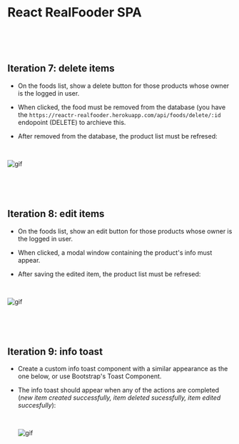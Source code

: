 # React RealFooder SPA

<p>&nbsp;</p>
<p>&nbsp;</p>

## Iteration 7: delete items

- On the foods list, show a delete button for those products whose owner is the logged in user. 

- When clicked, the food must be removed from the database (you have the `https://reactr-realfooder.herokuapp.com/api/foods/delete/:id` endopoint (DELETE) to archieve this.

- After removed from the database, the product list must be refresed: <p>&nbsp;</p>

![gif](https://res.cloudinary.com/ironhack-german/video/upload/e_loop/v1594136859/vid88.gif)
<p>&nbsp;</p>
<p>&nbsp;</p>


## Iteration 8: edit items

- On the foods list, show an edit button for those products whose owner is the logged in user. 

- When clicked, a modal window containing the product's info must appear. 

- After saving the edited item, the product list must be refresed: <p>&nbsp;</p>

![gif](https://res.cloudinary.com/ironhack-german/video/upload/e_loop/v1594138484/vid87.gif)

<p>&nbsp;</p>
<p>&nbsp;</p>


## Iteration 9: info toast

- Create a custom info toast component with a similar appearance as the one below, or use Bootstrap's Toast Component. 

- The info toast should appear when any of the actions are completed (_new item created successfully, item deleted sucessfully, item edited succesfully_): <p>&nbsp;</p>
![gif](https://res.cloudinary.com/ironhack-german/video/upload/e_loop/v1595256141/vid55.gif)

<p>&nbsp;</p>
<p>&nbsp;</p>
